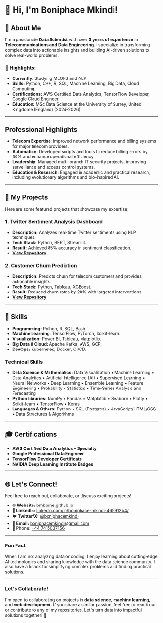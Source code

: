 # 👋 Hi, I'm Boniphace Mkindi!

## 🚀 About Me
I'm a passionate **Data Scientist** with over **5 years of experience** in **Telecommunications and Data Engineering**. I specialize in transforming complex data into actionable insights and building AI-driven solutions to solve real-world problems.

### 🌟 Highlights:
- **Currently:** Studying MLOPS and NLP
- **Skills:** Python, C++, R, SQL, Machine Learning, Big Data, Cloud Computing.
- **Certifications:** AWS Certified Data Analytics, TensorFlow Developer, Google Cloud Engineer.
- **Education:** MSc Data Science at the University of Surrey, United Kingdome (England) (2024-2026).

---

## Professional Highlights
- **Telecom Expertise**: Improved network performance and billing systems for major telecom providers.
- **Automation**: Developed scripts and tools to reduce billing errors by 30% and enhance operational efficiency.
- **Leadership**: Managed multi-branch IT security projects, improving surveillance and access control systems.
- **Education & Research**: Engaged in academic and practical research, including evolutionary algorithms and bio-inspired AI.

---

## 📂 My Projects
Here are some featured projects that showcase my expertise:

### 1. **Twitter Sentiment Analysis Dashboard**
- **Description:** Analyzes real-time Twitter sentiments using NLP techniques.
- **Tech Stack:** Python, BERT, Streamlit.
- **Result:** Achieved 85% accuracy in sentiment classification.
- **[View Repository](#)**

### 2. **Customer Churn Prediction**
- **Description:** Predicts churn for telecom customers and provides actionable insights.
- **Tech Stack:** Python, Tableau, XGBoost.
- **Result:** Reduced churn rates by 20% with targeted interventions.
- **[View Repository](#)**

---

## 🌟 Skills
- **Programming:** Python, R, SQL, Bash.
- **Machine Learning:** TensorFlow, PyTorch, Scikit-learn.
- **Visualization:** Power BI, Tableau, Matplotlib.
- **Big Data & Cloud:** Apache Kafka, AWS, GCP.
- **DevOps:** Kubernetes, Docker, CI/CD.

### Technical Skills
 - **Data Science & Mathematics:**
Data Visualization • Machine Learning • Data Analytics • Artificial Intelligence (AI) • Supervised Learning • Neural Networks • Deep Learning • Ensemble Learning • Feature Engineering • Probability • Statistics • Time-Series Analysis and Forecasting
 - **Python libraries:**
NumPy • Pandas • Matplotlib • Seaborn • Plotly • Scikit-learn • TensorFlow • Keras
 - **Languages & Others:**
Python • SQL (Postgres) • JavaScript/HTML/CSS • Data Structures & Algorithms

---

## 🎓 Certifications
- **AWS Certified Data Analytics – Specialty**
- **Google Professional Data Engineer**
- **TensorFlow Developer Certificate**
- **NVIDIA Deep Learning Institute Badges**

---

## 🌐 Let's Connect!
Feel free to reach out, collaborate, or discuss exciting projects!

- 🌐 **Website:** [bmborne.github.io](https://bmborne.github.io/)
- 🔗 **LinkedIn:** [linkedin.com/in/boniphace-mkindi-469912b4/](https://www.linkedin.com/in/boniphace-mkindi-469912b4/)
- 🐦 **Twitter/X:** [@boniphacemkindi](https://x.com/boniphacemkindi)
- 📧 **Email:** boniphacemkindi@gmail.com
- 📱 Phone: [+44 7415037156](tel:+447415037156)

---

### Fun Fact
When I am not analyzing data or coding, I enjoy learning about cutting-edge AI technologies and sharing knowledge with the data science community. I also have a knack for simplifying complex problems and finding practical solutions.

---

### Let's Collaborate!
I'm open to collaborating on projects in **data science**, **machine learning**, and **web development**. If you share a similar passion, feel free to reach out or contribute to any of my repositories. Let's turn data into impactful solutions together! 🚀
